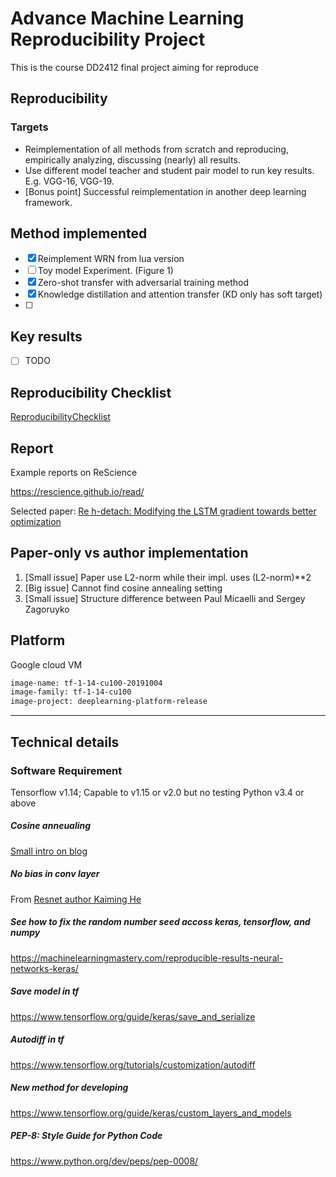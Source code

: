 # Advance Machine Learning Reproducibility Project
This is the course DD2412 final project aiming for reproduce

## Reproducibility

### Targets
- Reimplementation of all methods from scratch and reproducing, empirically
  analyzing, discussing (nearly) all results.
- Use different model teacher and student pair model to run key results.
  E.g. VGG-16, VGG-19.
- [Bonus point] Successful reimplementation in another deep learning framework.

## Method implemented
- [x] Reimplement WRN from lua version  
- [ ] Toy model Experiment. (Figure 1)  
- [x] Zero-shot transfer with adversarial training method  
- [x] Knowledge distillation and attention transfer (KD only has soft target)  
- [ ]

## Key results
- [ ] TODO 

## Reproducibility Checklist
[ReproducibilityChecklist](https://www.cs.mcgill.ca/~jpineau/ReproducibilityChecklist.pdf)

## Report
Example reports on ReScience

https://rescience.github.io/read/

Selected paper:
[Re h-detach: Modifying the LSTM gradient towards better optimization](https://zenodo.org/record/3162114/files/article.pdf)

## Paper-only vs author implementation
1. [Small issue] Paper use L2-norm while their impl. uses (L2-norm)**2
2. [Big issue] Cannot find cosine annealing setting
3. [Small issue] Structure difference between Paul Micaelli and Sergey Zagoruyko

## Platform
Google cloud VM
```bash
image-name: tf-1-14-cu100-20191004
image-family: tf-1-14-cu100
image-project: deeplearning-platform-release
```


---------------------------------------------------
## Technical details
### Software Requirement
Tensorflow v1.14; Capable to v1.15 or v2.0 but no testing
Python v3.4 or above

##### Cosine anneualing
[Small intro on blog](
https://towardsdatascience.com/https-medium-com-reina-wang-tw-stochastic-gradient-descent-with-restarts-5f511975163)

##### No bias in conv layer
From [Resnet author Kaiming He](https://github.com/a-martyn/resnet/blob/master/resnet.py)

##### See how to fix the random number seed accoss keras, tensorflow, and numpy
https://machinelearningmastery.com/reproducible-results-neural-networks-keras/

##### Save model in tf
https://www.tensorflow.org/guide/keras/save_and_serialize

##### Autodiff in tf
https://www.tensorflow.org/tutorials/customization/autodiff

##### New method for developing
https://www.tensorflow.org/guide/keras/custom_layers_and_models

##### PEP-8: Style Guide for Python Code
https://www.python.org/dev/peps/pep-0008/
